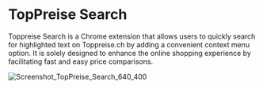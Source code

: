 # TopPreise Search
Toppreise Search is a Chrome extension that allows users to quickly search for highlighted text on Toppreise.ch by adding a convenient context menu option. It is solely designed to enhance the online shopping experience by facilitating fast and easy price comparisons.


![Screenshot_TopPreise_Search_640_400](https://github.com/user-attachments/assets/99bc1738-c1ba-4523-a696-a7c05289c6d3)
